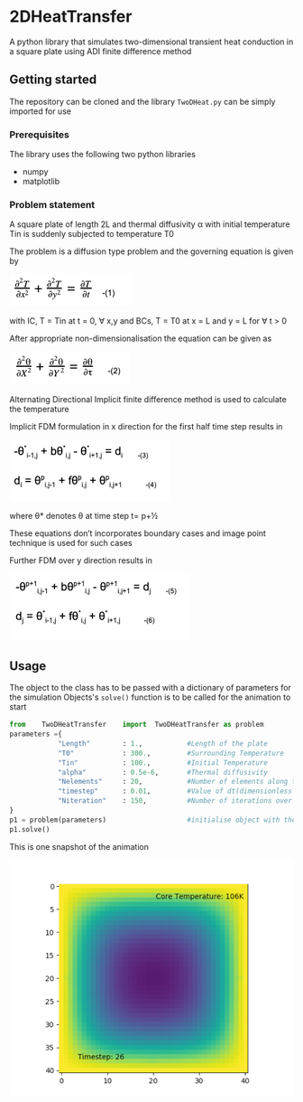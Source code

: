 # 2DHeatTransfer

A python library that simulates two-dimensional transient heat conduction in a square plate using ADI finite difference method


## Getting started 

The repository can be cloned and the library `TwoDHeat.py` can be simply imported for use

### Prerequisites 

The library uses the following two python libraries

* numpy
* matplotlib

### Problem statement

A square plate of length 2L and thermal diffusivity α with initial temperature Tin is suddenly subjected to temperature T0

The problem is a diffusion type problem and the governing equation is given by 

![Equation 1](/Images/1.png)

with IC, T = Tin at t = 0, ∀ x,y
and BCs, T = T0 at x = L and y = L for ∀ t > 0

After appropriate non-dimensionalisation the equation can be given as

![Equation 2](/Images/2.png)

Alternating Directional Implicit finite difference method is used to calculate the temperature 

Implicit FDM formulation in x direction for the first half time step results in

![Equation 3&4](/Images/34.png)

where θ*  denotes θ at time step t= p+½ 

These equations don’t incorporates boundary cases and image point technique is used for such cases

Further FDM over y direction results in

![Equation 5&6](/Images/56.png)

## Usage

The object to the class has to be passed with a dictionary of parameters for the simulation
Objects's `solve()` function is to be called for the animation to start 

```python
from 	TwoDHeatTransfer	import	TwoDHeatTransfer as problem
parameters ={
			"Length"		: 1.,			#Length of the plate
			"T0"			: 300.,			#Surrounding Temperature
			"Tin"			: 100.,			#Initial Temperature
			"alpha"			: 0.5e-6,		#Thermal diffusivity
			"Nelements"		: 20,			#Number of elements along the half plate
			"timestep"		: 0.01,			#Value of dt(dimensionless time step) 
			"Niteration"	: 150,			#Number of iterations over 
} 
p1 = problem(parameters)					#initialise object with these parameters
p1.solve()				
```
This is one snapshot of the animation 

![Snapshot taken during Animation](/Images/Example.png)






